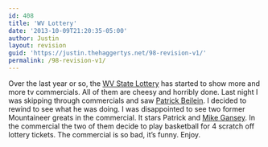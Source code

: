 ```yaml
---
id: 408
title: 'WV Lottery'
date: '2013-10-09T21:20:35-05:00'
author: Justin
layout: revision
guid: 'https://justin.thehaggertys.net/98-revision-v1/'
permalink: /98-revision-v1/
---
```


Over the last year or so, the [WV State Lottery](http://www.state.wv.us/lottery/) has started to show more and more tv commercials. All of them are cheesy and horribly done. Last night I was skipping through commercials and saw [Patrick Beilein](http://sports.espn.go.com/ncb/player/profile?playerId=12269). I decided to rewind to see what he was doing. I was disappointed to see two former Mountaineer greats in the commercial. It stars Patrick and [Mike Gansey](http://en.wikipedia.org/wiki/Mike_Gansey). In the commercial the two of them decide to play basketball for 4 scratch off lottery tickets. The commercial is so bad, it’s funny. Enjoy.  
<object height="350" width="425"><param name="movie" value="https://www.youtube.com/v/aY5JUSGeiuk"></param><param name="wmode" value="transparent"></param><embed height="350" src="https://www.youtube.com/v/aY5JUSGeiuk" type="application/x-shockwave-flash" width="425" wmode="transparent"></embed></object>